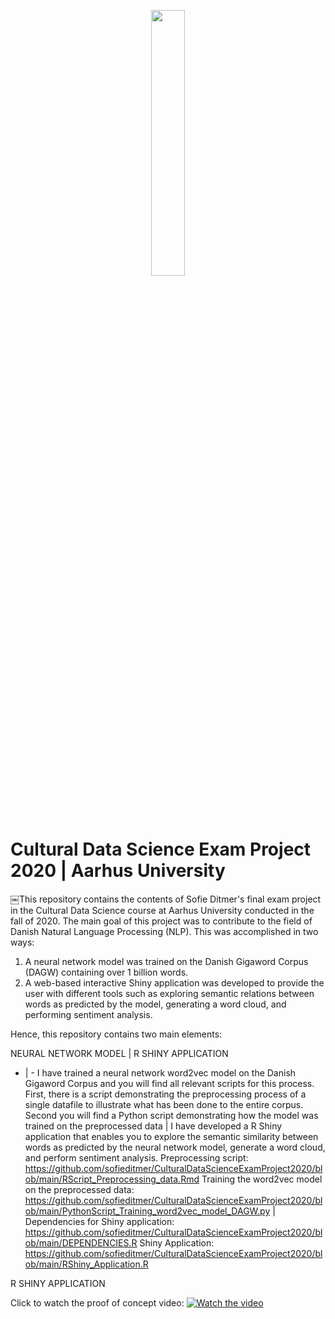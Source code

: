 <p align="center" width="100%"><img width="33%" src="https://github.com/sofieditmer/CulturalDataScienceExamProject2020/blob/main/Sk%C3%A6rmbillede%202020-12-03%20kl.%2011.45.47.png"></p>

# Cultural Data Science Exam Project 2020 | Aarhus University
￼This repository contains the contents of Sofie Ditmer's final exam project in the Cultural Data Science course at Aarhus University conducted in the fall of 2020. The main goal of this project was to contribute to the field of Danish Natural Language Processing (NLP). This was accomplished in two ways: 
1. A neural network model was trained on the Danish Gigaword Corpus (DAGW) containing over 1 billion words. 
2. A web-based interactive Shiny application was developed to provide the user with different tools such as exploring semantic relations between words as predicted by the model, generating a word cloud, and performing sentiment analysis. 

Hence, this repository contains two main elements: 

NEURAL NETWORK MODEL | R SHINY APPLICATION 
- | -
I have trained a neural network word2vec model on the Danish Gigaword Corpus and you will find all relevant scripts for this process. First, there is a script demonstrating the preprocessing process of a single datafile to illustrate what has been done to the entire corpus. Second you will find a Python script demonstrating how the model was trained on the preprocessed data | I have developed a R Shiny application that enables you to explore the semantic similarity between words as predicted by the neural network model, generate a word cloud, and perform sentiment analysis. 
Preprocessing script: https://github.com/sofieditmer/CulturalDataScienceExamProject2020/blob/main/RScript_Preprocessing_data.Rmd
Training the word2vec model on the preprocessed data: https://github.com/sofieditmer/CulturalDataScienceExamProject2020/blob/main/PythonScript_Training_word2vec_model_DAGW.py | Dependencies for Shiny application: https://github.com/sofieditmer/CulturalDataScienceExamProject2020/blob/main/DEPENDENCIES.R
Shiny Application: https://github.com/sofieditmer/CulturalDataScienceExamProject2020/blob/main/RShiny_Application.R


R SHINY APPLICATION 

Click to watch the proof of concept video:
[![Watch the video](https://github.com/sofieditmer/CulturalDataScienceExamProject2020/blob/main/Sk%C3%A6rmbillede%202020-12-03%20kl.%2011.39.22.png)](https://youtu.be/k36jzNu2fNI)

